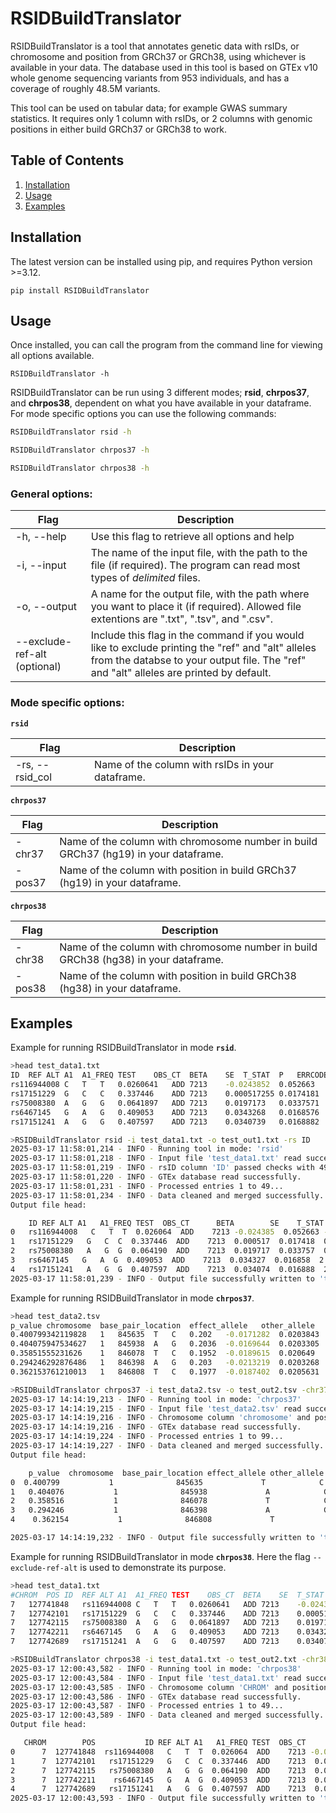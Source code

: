 # RSIDBuildTranslator

RSIDBuildTranslator is a tool that annotates genetic data with rsIDs, or chromosome and position from GRCh37 or GRCh38, using whichever is available in your data. The database used in this tool is based on GTEx v10 whole genome sequencing variants from 953 individuals, and has a coverage of roughly 48.5M variants. 

This tool can be used on tabular data; for example GWAS summary statistics. It requires only 1 column with rsIDs, or 2 columns with genomic positions in either build GRCh37 or GRCh38 to work.

## Table of Contents
1. [Installation](#installation)
2. [Usage](#usage)
3. [Examples](#examples)



## Installation

The latest version can be installed using pip, and requires Python version >=3.12.

`pip install RSIDBuildTranslator`

## Usage

Once installed, you can call the program from the command line for viewing all options available.

`RSIDBuildTranslator -h`

RSIDBuildTranslator can be run using 3 different modes; **rsid**, **chrpos37**, and **chrpos38**, dependent on what you have available in your dataframe. For mode specific options you can use the following commands:

```bash
RSIDBuildTranslator rsid -h

RSIDBuildTranslator chrpos37 -h

RSIDBuildTranslator chrpos38 -h
```

### General options:

| Flag | Description |
|-|-|
| -h, --help | Use this flag to retrieve all options and help |
| -i, --input | The name of the input file, with the path to the file (if required). The program can read most types of *delimited* files.
| -o, --output | A name for the output file, with the path where you want to place it (if required). Allowed file extentions are ".txt", ".tsv", and ".csv".
| --exclude-ref-alt (optional) | Include this flag in the command if you would like to exclude printing the "ref" and "alt" alleles from the databse to your output file. The "ref" and "alt" alleles are printed by default.

### Mode specific options:

**`rsid`**

| Flag | Description |
|-|-|
| -rs, --rsid_col | Name of the column with rsIDs in your dataframe.

**`chrpos37`**

| Flag | Description |
|-|-|
| -chr37 | Name of the column with chromosome number in build GRCh37 (hg19) in your dataframe.
| -pos37 | Name of the column with position in build GRCh37 (hg19) in your dataframe.

**`chrpos38`**

| Flag | Description |
|-|-|
| -chr38 | Name of the column with chromosome number in build GRCh38 (hg38) in your dataframe.
| -pos38 | Name of the column with position in build GRCh38 (hg38) in your dataframe.

## Examples

Example for running RSIDBuildTranslator in mode **`rsid`**.

```bash
>head test_data1.txt 
ID	REF	ALT	A1	A1_FREQ	TEST	OBS_CT	BETA	SE	T_STAT	P	ERRCODE
rs116944008	C	T	T	0.0260641	ADD	7213	-0.0243852	0.052663	-0.463043	0.643348	.
rs17151229	G	C	C	0.337446	ADD	7213	0.000517255	0.0174181	0.0296964	0.97631	.
rs75008380	A	G	G	0.0641897	ADD	7213	0.0197173	0.0337571	0.584095	0.559175	.
rs6467145	G	A	G	0.409053	ADD	7213	0.0343268	0.0168576	2.03628	0.0417584	.
rs17151241	A	G	G	0.407597	ADD	7213	0.0340739	0.0168882	2.01762	0.0436681	.

>RSIDBuildTranslator rsid -i test_data1.txt -o test_out1.txt -rs ID
2025-03-17 11:58:01,214 - INFO - Running tool in mode: 'rsid'
2025-03-17 11:58:01,218 - INFO - Input file 'test_data1.txt' read successfully.
2025-03-17 11:58:01,219 - INFO - rsID column 'ID' passed checks with 49 valid IDs ✨
2025-03-17 11:58:01,220 - INFO - GTEx database read successfully.
2025-03-17 11:58:01,231 - INFO - Processed entries 1 to 49...
2025-03-17 11:58:01,234 - INFO - Data cleaned and merged successfully.
Output file head:

    ID REF ALT A1   A1_FREQ TEST  OBS_CT      BETA        SE    T_STAT         P ERRCODE chr37      pos37 chr38      pos38 ref alt
0   rs116944008   C   T  T  0.026064  ADD    7213 -0.024385  0.052663 -0.463043  0.643348       .     7  127381902     7  127741848   C   T
1   rs17151229   G   C  C  0.337446  ADD    7213  0.000517  0.017418  0.029696  0.976310       .     7  127382155     7  127742101   G   C
2   rs75008380   A   G  G  0.064190  ADD    7213  0.019717  0.033757  0.584095  0.559175       .     7  127382169     7  127742115   A   G
3   rs6467145   G   A  G  0.409053  ADD    7213  0.034327  0.016858  2.036280  0.041758       .     7  127382265     7  127742211   G   A
4   rs17151241   A   G  G  0.407597  ADD    7213  0.034074  0.016888  2.017620  0.043668       .     7  127382743     7  127742689   A   G
2025-03-17 11:58:01,239 - INFO - Output file successfully written to 'test_out1.txt' with tab as delimiter.

```

Example for running RSIDBuildTranslator in mode **`chrpos37`**.

```bash
>head test_data2.tsv 
p_value	chromosome	base_pair_location	effect_allele	other_allele	effect_allele_frequency	beta	standard_error
0.400799342119828	1	845635	T	C	0.202	-0.0171282	0.0203843
0.404075947534627	1	845938	A	G	0.2036	-0.0169644	0.0203305
0.35851555231626	1	846078	T	C	0.1952	-0.0189615	0.020649
0.294246292876486	1	846398	A	G	0.203	-0.0213219	0.0203268
0.362153761210013	1	846808	T	C	0.1977	-0.0187402	0.0205631

>RSIDBuildTranslator chrpos37 -i test_data2.tsv -o test_out2.tsv -chr37 chromosome -pos37 base_pair_location
2025-03-17 14:14:19,213 - INFO - Running tool in mode: 'chrpos37'
2025-03-17 14:14:19,215 - INFO - Input file 'test_data2.tsv' read successfully.
2025-03-17 14:14:19,216 - INFO - Chromosome column 'chromosome' and position column 'base_pair_location' passed checks with 99 valid IDs ✨
2025-03-17 14:14:19,216 - INFO - GTEx database read successfully.
2025-03-17 14:14:19,224 - INFO - Processed entries 1 to 99...
2025-03-17 14:14:19,227 - INFO - Data cleaned and merged successfully.
Output file head:

    p_value  chromosome  base_pair_location effect_allele other_allele  ...  standard_error  rsid_dbSNP155  chr38   pos38 ref alt
0  0.400799           1              845635             T            C  ...        0.020384    rs117086422      1  910255   C   T
1   0.404076           1              845938             A            G  ...        0.020331     rs57760052      1  910558   G   A
2   0.358516           1              846078             T            C  ...        0.020649     rs28612348      1  910698   C   T
3   0.294246           1              846398             A            G  ...        0.020327     rs58781670      1  911018   G   A
4    0.362154           1              846808             T            C  ...        0.020563      rs4475691      1  911428   C   T

2025-03-17 14:14:19,232 - INFO - Output file successfully written to 'test_out2.tsv' with tab as delimiter.

```

Example for running RSIDBuildTranslator in mode **`chrpos38`**. Here the flag `--exclude-ref-alt` is used to demonstrate its purpose.

```bash
>head test_data1.txt 
#CHROM	POS	ID	REF	ALT	A1	A1_FREQ	TEST	OBS_CT	BETA	SE	T_STAT	P	ERRCODE
7	127741848	rs116944008	C	T	T	0.0260641	ADD	7213	-0.0243852	0.052663	-0.463043	0.643348	.
7	127742101	rs17151229	G	C	C	0.337446	ADD	7213	0.000517255	0.0174181	0.0296964	0.97631	.
7	127742115	rs75008380	A	G	G	0.0641897	ADD	7213	0.0197173	0.0337571	0.584095	0.559175	.
7	127742211	rs6467145	G	A	G	0.409053	ADD	7213	0.0343268	0.0168576	2.03628	0.0417584	.
7	127742689	rs17151241	A	G	G	0.407597	ADD	7213	0.0340739	0.0168882	2.01762	0.0436681	.

>RSIDBuildTranslator chrpos38 -i test_data1.txt -o test_out2.txt -chr38 CHROM -pos38 POS --exclude-ref-alt
2025-03-17 12:00:43,582 - INFO - Running tool in mode: 'chrpos38'
2025-03-17 12:00:43,584 - INFO - Input file 'test_data1.txt' read successfully.
2025-03-17 12:00:43,585 - INFO - Chromosome column 'CHROM' and position column 'POS' passed checks with 49 valid IDs ✨
2025-03-17 12:00:43,586 - INFO - GTEx database read successfully.
2025-03-17 12:00:43,587 - INFO - Processed entries 1 to 49...
2025-03-17 12:00:43,589 - INFO - Data cleaned and merged successfully.
Output file head:

   CHROM        POS           ID REF ALT A1   A1_FREQ TEST  OBS_CT      BETA        SE    T_STAT         P ERRCODE rsid_dbSNP155 chr37      pos37
0      7  127741848  rs116944008   C   T  T  0.026064  ADD    7213 -0.024385  0.052663 -0.463043  0.643348       .   rs116944008     7  127381902
1      7  127742101   rs17151229   G   C  C  0.337446  ADD    7213  0.000517  0.017418  0.029696  0.976310       .    rs17151229     7  127382155
2      7  127742115   rs75008380   A   G  G  0.064190  ADD    7213  0.019717  0.033757  0.584095  0.559175       .    rs75008380     7  127382169
3      7  127742211    rs6467145   G   A  G  0.409053  ADD    7213  0.034327  0.016858  2.036280  0.041758       .     rs6467145     7  127382265
4      7  127742689   rs17151241   A   G  G  0.407597  ADD    7213  0.034074  0.016888  2.017620  0.043668       .    rs17151241     7  127382743
2025-03-17 12:00:43,593 - INFO - Output file successfully written to 'test_out2.txt' with tab as delimiter.

```